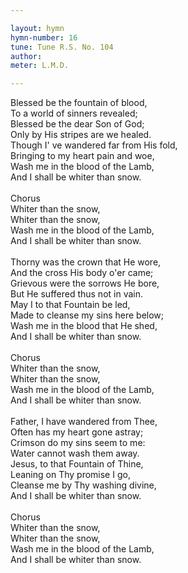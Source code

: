 ```yaml
---

layout: hymn
hymn-number: 16
tune: Tune R.S. No. 104
author: 
meter: L.M.D.

---
```

Blessed be the fountain of blood,<br>To a world of sinners revealed;<br>Blessed be the dear Son of God;<br>Only by His stripes are we healed.<br>Though I' ve wandered far from His fold,<br>Bringing to my heart pain and woe,<br>Wash me in the blood of the Lamb,<br>And I shall be whiter than snow.<br><br>Chorus<br>Whiter than the snow,<br>Whiter than the snow,<br>Wash me in the blood of the Lamb,<br>And I shall be whiter than snow.<br><br>Thorny was the crown that He wore,<br>And the cross His body o'er came;<br>Grievous were the sorrows He bore,<br>But He suffered thus not in vain.<br>May I to that Fountain be led,<br>Made to cleanse my sins here below;<br>Wash me in the blood that He shed,<br>And I shall be whiter than snow.<br><br>Chorus<br>Whiter than the snow,<br>Whiter than the snow,<br>Wash me in the blood of the Lamb,<br>And I shall be whiter than snow.<br><br>Father, I have wandered from Thee,<br>Often has my heart gone astray;<br>Crimson do my sins seem to me:<br>Water cannot wash them away.<br>Jesus, to that Fountain of Thine,<br>Leaning on Thy promise I go,<br>Cleanse me by Thy washing divine,<br>And I shall be whiter than snow.<br><br>Chorus<br>Whiter than the snow,<br>Whiter than the snow,<br>Wash me in the blood of the Lamb,<br>And I shall be whiter than snow.<br><br><br>
